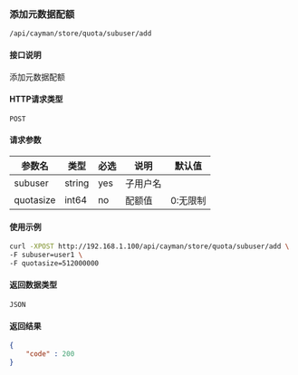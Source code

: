 ### 添加元数据配额
`/api/cayman/store/quota/subuser/add`

#### 接口说明
添加元数据配额 

#### HTTP请求类型
`POST`

#### 请求参数
|参数名|类型|必选|说明|默认值|
|--|--|--|--|--|
|subuser|string|yes|子用户名||
|quotasize|int64|no|配额值|0:无限制|

#### 使用示例
```sh
curl -XPOST http://192.168.1.100/api/cayman/store/quota/subuser/add \
-F subuser=user1 \
-F quotasize=512000000
```

#### 返回数据类型
`JSON`

#### 返回结果
```json
{
    "code" : 200
}
```